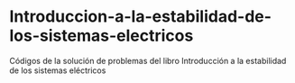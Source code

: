 # Introduccion-a-la-estabilidad-de-los-sistemas-electricos
Códigos de la solución de problemas del libro Introducción a la estabilidad  de los sistemas eléctricos
